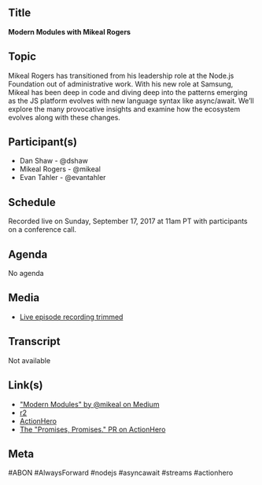 ## Title

**Modern Modules with Mikeal Rogers**

## Topic

Mikeal Rogers has transitioned from his leadership role at the Node.js Foundation out of administrative work. With his new role at Samsung, Mikeal has been deep in code and diving deep into the patterns emerging as the JS platform evolves with new language syntax like async/await. We’ll explore the many provocative insights and examine how the ecosystem evolves along with these changes.

## Participant(s)

* Dan Shaw - @dshaw
* Mikeal Rogers - @mikeal
* Evan Tahler - @evantahler

## Schedule

Recorded live on Sunday, September 17, 2017 at 11am PT with participants on a conference call.

## Agenda

No agenda

## Media

* [Live episode recording trimmed](https://www.dropbox.com/s/1l2v6qsylj6392p/ABON1-raw-trimmed-2017-09017.wav?dl=0)

## Transcript

Not available

## Link(s)

* ["Modern Modules" by @mikeal on Medium](https://medium.com/@mikeal/modern-modules-d99b6867b8f1)
* [r2](https://github.com/@mikeal/r2)
* [ActionHero](https://www.actionherojs.com/)
* [The "Promises, Promises." PR on ActionHero](https://github.com/actionhero/actionhero/pull/1088)

## Meta

#ABON #AlwaysForward #nodejs #asyncawait #streams #actionhero
